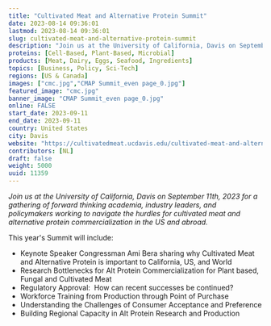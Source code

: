 ```yaml
---
title: "Cultivated Meat and Alternative Protein Summit"
date: 2023-08-14 09:36:01
lastmod: 2023-08-14 09:36:01
slug: cultivated-meat-and-alternative-protein-summit
description: "Join us at the University of California, Davis on September 11th, 2023 for a gathering of forward thinking academia, industry leaders, and policymakers working to navigate the hurdles for cultivated meat and alternative protein commercialization in the US and abroad.This year’s Summit will include:"
proteins: [Cell-Based, Plant-Based, Microbial]
products: [Meat, Dairy, Eggs, Seafood, Ingredients]
topics: [Business, Policy, Sci-Tech]
regions: [US & Canada]
images: ["cmc.jpg","CMAP Summit_even page_0.jpg"]
featured_image: "cmc.jpg"
banner_image: "CMAP Summit_even page_0.jpg"
online: FALSE
start_date: 2023-09-11
end_date: 2023-09-11
country: United States
city: Davis
website: "https://cultivatedmeat.ucdavis.edu/cultivated-meat-and-alternative-protein-summit"
contributors: [NL]
draft: false
weight: 5000
uuid: 11359
---
```

*Join us at the University of California, Davis on September 11th, 2023
for a gathering of forward thinking academia, industry leaders, and
policymakers working to navigate the hurdles for cultivated meat and
alternative protein commercialization in the US and abroad.*

This year's Summit will include:

-   Keynote Speaker Congressman Ami Bera sharing why Cultivated Meat and
    Alternative Protein is important to California, US, and World
-   Research Bottlenecks for Alt Protein Commercialization for Plant
    based, Fungal and Cultivated Meat
-   Regulatory Approval:  How can recent successes be continued? 
-   Workforce Training from Production through Point of Purchase 
-   Understanding the Challenges of Consumer Acceptance and Preference
-   Building Regional Capacity in Alt Protein Research and Production
